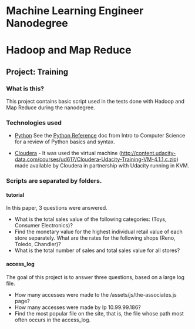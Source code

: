 # Machine Learning Engineer Nanodegree
# Hadoop and Map Reduce
## Project: Training

### What is this?

This project contains basic script used in the tests done with Hadoop and Map Reduce during the nanodegree.

### Technologies used

- [Python](http://www.python.org/)
See the [Python Reference](https://www.udacity.com/wiki/cs101/%3A-python-reference) doc from Intro to Computer Science for a review of Python basics and syntax.

- [Cloudera](https://www.cloudera.com/) - It was used the virtual machine (http://content.udacity-data.com/courses/ud617/Cloudera-Udacity-Training-VM-4.1.1.c.zip) made available by Cloudera in partnership with Udacity running in KVM. 

### Scripts are separated by folders. 


#### tutorial

In this paper, 3 questions were answered.

* What is the total sales value of the following categories: (Toys, Consumer Electronics)?
* Find the monetary value for the highest individual retail value of each store separately. What are the rates for the following shops (Reno, Toledo, Chandler)?
* What is the total number of sales and total sales value for all stores?


#### access_log

The goal of this project is to answer three questions, based on a large log file.

* How many accesses were made to the /assets/js/the-associates.js page?
* How many accesses were made by Ip 10.99.99.186?
* Find the most popular file on the site, that is, the file whose path most often occurs in the access_log.


###

